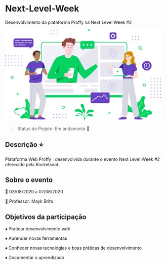 # Next-Level-Week
Desenvolvimento da plataforma Proffy na Next Level Week #2

<p align="center">
  <img src="img/landing.svg">
</p>

> Status do Projeto: Em andamento :construction:


## Descrição :star:

Plataforma Web Proffy : desenvolvida durante o evento Next Level Week #2 oferecido pela Rocketseat.


## Sobre o evento

:date: 03/08/2020 a 07/08/2020

:bust_in_silhouette: Professor: Mayk Brito


## Objetivos da participação

:diamonds: Praticar desenvolvimento web

:diamonds: Aprender novas ferramentas

:diamonds: Conhecer novas tecnologias e boas práticas de desenvolvimento

:diamonds: Documentar o aprendizado
